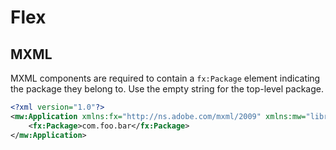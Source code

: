 # Flex

## MXML

MXML components are required to contain a `fx:Package` element indicating the package they belong to. Use the empty string for the top-level package.

```xml
<?xml version="1.0"?>
<mw:Application xmlns:fx="http://ns.adobe.com/mxml/2009" xmlns:mw="library://ns.hydroper.com/masterwidget">
    <fx:Package>com.foo.bar</fx:Package>
</mw:Application>
```